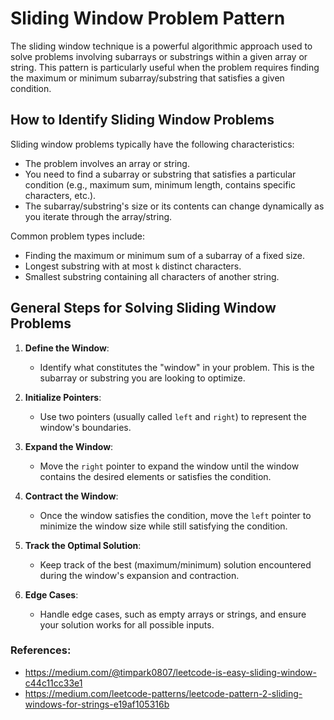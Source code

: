 # Sliding Window Problem Pattern

The sliding window technique is a powerful algorithmic approach used to solve problems involving subarrays or substrings within a given array or string. This pattern is particularly useful when the problem requires finding the maximum or minimum subarray/substring that satisfies a given condition.

## How to Identify Sliding Window Problems

Sliding window problems typically have the following characteristics:
- The problem involves an array or string.
- You need to find a subarray or substring that satisfies a particular condition (e.g., maximum sum, minimum length, contains specific characters, etc.).
- The subarray/substring's size or its contents can change dynamically as you iterate through the array/string.

Common problem types include:
- Finding the maximum or minimum sum of a subarray of a fixed size.
- Longest substring with at most `k` distinct characters.
- Smallest substring containing all characters of another string.

## General Steps for Solving Sliding Window Problems

1. **Define the Window**:
    - Identify what constitutes the "window" in your problem. This is the subarray or substring you are looking to optimize.

2. **Initialize Pointers**:
    - Use two pointers (usually called `left` and `right`) to represent the window's boundaries.

3. **Expand the Window**:
    - Move the `right` pointer to expand the window until the window contains the desired elements or satisfies the condition.

4. **Contract the Window**:
    - Once the window satisfies the condition, move the `left` pointer to minimize the window size while still satisfying the condition.

5. **Track the Optimal Solution**:
    - Keep track of the best (maximum/minimum) solution encountered during the window's expansion and contraction.

6. **Edge Cases**:
    - Handle edge cases, such as empty arrays or strings, and ensure your solution works for all possible inputs.
### References:
- https://medium.com/@timpark0807/leetcode-is-easy-sliding-window-c44c11cc33e1
- https://medium.com/leetcode-patterns/leetcode-pattern-2-sliding-windows-for-strings-e19af105316b